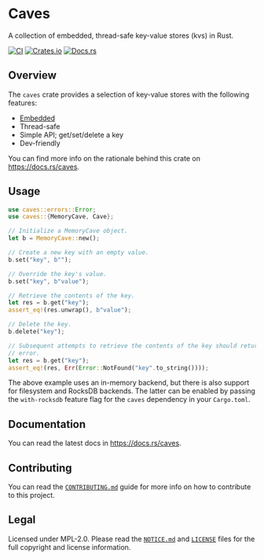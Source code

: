 # Caves

A collection of embedded, thread-safe key-value stores (kvs) in Rust.

[![CI](https://github.com/apyrgio/caves/workflows/CI/badge.svg?branch=master&event=schedule)](https://github.com/apyrgio/caves/actions?query=event%3Aschedule+branch%3Amaster)
[![Crates.io](https://img.shields.io/crates/v/caves.svg)](https://crates.io/crates/caves)
[![Docs.rs](https://docs.rs/caves/badge.svg)](https://docs.rs/caves)

## Overview

The `caves` crate provides a selection of key-value stores with the
following features:

* [Embedded]
* Thread-safe
* Simple API; get/set/delete a key
* Dev-friendly

You can find more info on the rationale behind this crate on
https://docs.rs/caves.

## Usage

```rust
use caves::errors::Error;
use caves::{MemoryCave, Cave};

// Initialize a MemoryCave object.
let b = MemoryCave::new();

// Create a new key with an empty value.
b.set("key", b"");

// Override the key's value.
b.set("key", b"value");

// Retrieve the contents of the key.
let res = b.get("key");
assert_eq!(res.unwrap(), b"value");

// Delete the key.
b.delete("key");

// Subsequent attempts to retrieve the contents of the key should return an
// error.
let res = b.get("key");
assert_eq!(res, Err(Error::NotFound("key".to_string())));
```

The above example uses an in-memory backend, but there is also support for
filesystem and RocksDB backends. The latter can be enabled by passing the
`with-rocksdb` feature flag for the `caves` dependency in your `Cargo.toml`.

## Documentation

You can read the latest docs in https://docs.rs/caves.

## Contributing

You can read the [`CONTRIBUTING.md`] guide for more info on how to contribute to
this project.

## Legal

Licensed under MPL-2.0. Please read the [`NOTICE.md`] and [`LICENSE`] files for
the full copyright and license information.

[Embedded]: https://en.wikipedia.org/wiki/Embedded_database
[`CONTRIBUTING.md`]: CONTRIBUTING.md
[`NOTICE.md`]: NOTICE.md
[`LICENSE`]: LICENSE
